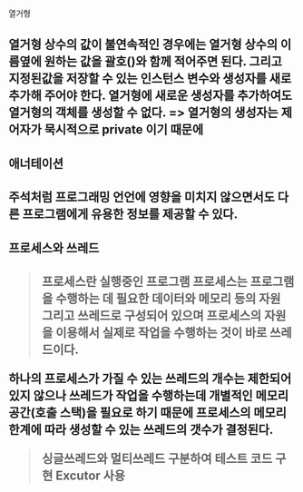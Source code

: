 열거형

열거형 상수의 값이 불연속적인 경우에는 열거형 상수의 이름옆에 원하는 값을 괄호()와 함께 적어주면 된다.
그리고 지정된값을 저장할 수 있는 인스턴스 변수와 생성자를 새로 추가해 주어야 한다.
열거형에 새로운 생성자를 추가하여도 열거형의 객체를 생성할 수 없다. => 열거형의 생성자는 제어자가 묵시적으로 private 이기 때문에
---------------------------------------------------------------------------------------------------------------------------------
<h2>애너테이션<h2>

주석처럼 프로그래밍 언언에 영향을 미치지 않으면서도 다른 프로그램에게 유용한 정보를 제공할 수 있다.
----------------------------------------------------------------------------------------------------------------------------------

<h2>프로세스와 쓰레드<h2>

>프로세스란 실행중인 프로그램
>프로세스는 프로그램을 수행하는 데 필요한 데이터와 메모리 등의 자원 그리고 쓰레드로 구성되어 있으며 
>프로세스의 자원을 이용해서 실제로 작업을 수행하는 것이 바로 쓰레드이다.

하나의 프로세스가 가질 수 있는 쓰레드의 개수는 제한되어 있지 않으나 쓰레드가 작업을 수행하는데 개별적인 메모리 공간(호출 스택)을
필요로 하기 때문에 프로세스의 메모리 한계에 따라 생성할 수 있는 쓰레드의 갯수가 결정된다.


>싱글쓰레드와 멀티쓰레드 구분하여 테스트 코드 구현 
>Excutor 사용
